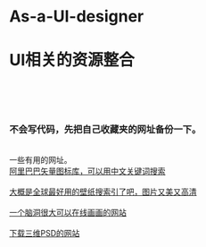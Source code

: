 # As-a-UI-designer
<H1>UI相关的资源整合</H1>
<BR></BR>
<br><H3>不会写代码，先把自己收藏夹的网址备份一下。</H3></br>
一些有用的网址。
<br><a href="http://iconfont.cn/">阿里巴巴矢量图标库，可以用中文关键词搜索</a></br>
<br><a href="https://alpha.wallhaven.cc/">大概是全球最好用的壁纸搜索引了吧，图片又美又高清</a></br>
<br><a href="http://www.zefrank.com/scribbler/scribblertoo/">一个脑洞很大可以在线画画的网站</a></br>
<br><a href="https://www.pixelsquid.com/">下载三维PSD的网站</a></br>
